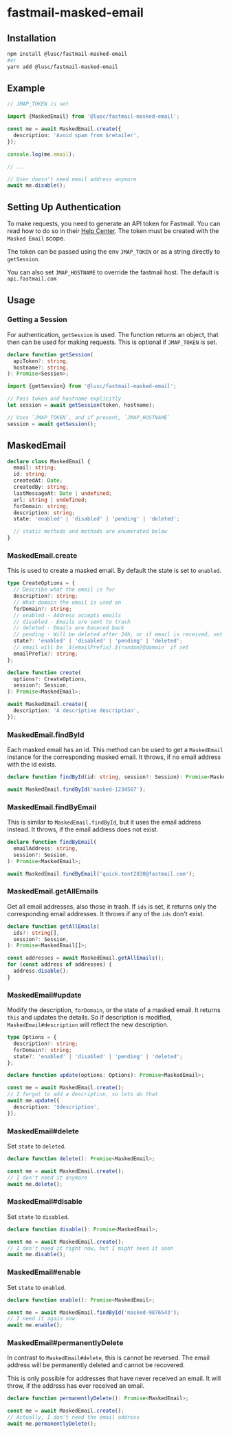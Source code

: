 # fastmail-masked-email

## Installation

```bash
npm install @lusc/fastmail-masked-email
#or
yarn add @lusc/fastmail-masked-email
```

## Example

```ts
// JMAP_TOKEN is set

import {MaskedEmail} from '@lusc/fastmail-masked-email';

const me = await MaskedEmail.create({
  description: 'Avoid spam from $retailer',
});

console.log(me.email);

// ...

// User doesn't need email address anymore
await me.disable();
```

## Setting Up Authentication

To make requests, you need to generate an API token for Fastmail. You can read how to do so in their [Help Center](https://www.fastmail.help/hc/en-us/articles/5254602856719-API-tokens). The token must be created with the `Masked Email` scope.

The token can be passed using the env `JMAP_TOKEN` or as a string directly to `getSession`.

You can also set `JMAP_HOSTNAME` to override the fastmail host. The default is `api.fastmail.com`

## Usage

### Getting a Session

For authentication, `getSession` is used.
The function returns an object, that then can be used for making requests.
This is optional if `JMAP_TOKEN` is set.

```ts
declare function getSession(
  apiToken?: string,
  hostname?: string,
): Promise<Session>;

import {getSession} from '@lusc/fastmail-masked-email';

// Pass token and hostname explicitly
let session = await getSession(token, hostname);

// Uses `JMAP_TOKEN`, and if present, `JMAP_HOSTNAME`
session = await getSession();
```

## MaskedEmail

```ts
declare class MaskedEmail {
  email: string;
  id: string;
  createdAt: Date;
  createdBy: string;
  lastMessageAt: Date | undefined;
  url: string | undefined;
  forDomain: string;
  description: string;
  state: 'enabled' | 'disabled' | 'pending' | 'deleted';

  // static methods and methods are enumerated below
}
```

### MaskedEmail.create

This is used to create a masked email. By default the state is set to `enabled`.

```ts
type CreateOptions = {
  // Describe what the email is for
  description?: string;
  // What domain the email is used on
  forDomain?: string;
  // enabled - Address accepts emails
  // disabled - Emails are sent to trash
  // deleted - Emails are bounced back
  // pending - Will be deleted after 24h, or if email is received, set to enabled
  state?: 'enabled' | 'disabled' | 'pending' | 'deleted';
  // email will be `${emailPrefix}.${random}@domain` if set
  emailPrefix?: string;
};

declare function create(
  options?: CreateOptions,
  session?: Session,
): Promise<MaskedEmail>;

await MaskedEmail.create({
  description: 'A descriptive description',
});
```

### MaskedEmail.findById

Each masked email has an id.
This method can be used to get a `MaskedEmail` instance for the corresponding masked email.
It throws, if no email address with the id exists.

```ts
declare function findById(id: string, session?: Session): Promise<MaskedEmail>;

await MaskedEmail.findById('masked-1234567');
```

### MaskedEmail.findByEmail

This is similar to `MaskedEmail.findById`, but it uses the email address instead.
It throws, if the email address does not exist.

```ts
declare function findByEmail(
  emailAddress: string,
  session?: Session,
): Promise<MaskedEmail>;

await MaskedEmail.findByEmail('quick.tent2830@fastmail.com');
```

### MaskedEmail.getAllEmails

Get all email addresses, also those in trash.
If `ids` is set, it returns only the corresponding email addresses.
It throws if any of the `ids` don't exist.

```ts
declare function getAllEmails(
  ids?: string[],
  session?: Session,
): Promise<MaskedEmail[]>;

const addresses = await MaskedEmail.getAllEmails();
for (const address of addresses) {
  address.disable();
}
```

### MaskedEmail#update

Modify the description, `forDomain`, or the state of a masked email.
It returns `this` and updates the details. So if description is modified, `MaskedEmail#description` will reflect the new description.

```ts
type Options = {
  description?: string;
  forDomain?: string;
  state?: 'enabled' | 'disabled' | 'pending' | 'deleted';
};

declare function update(options: Options): Promise<MaskedEmail>;

const me = await MaskedEmail.create();
// I forgot to add a description, so lets do that
await me.update({
  description: '$description',
});
```

### MaskedEmail#delete

Set `state` to `deleted`.

```ts
declare function delete(): Promise<MaskedEmail>;

const me = await MaskedEmail.create();
// I don't need it anymore
await me.delete();
```

### MaskedEmail#disable

Set `state` to `disabled`.

```ts
declare function disable(): Promise<MaskedEmail>;

const me = await MaskedEmail.create();
// I don't need it right now, but I might need it soon
await me.disable();
```

### MaskedEmail#enable

Set `state` to `enabled`.

```ts
declare function enable(): Promise<MaskedEmail>;

const me = await MaskedEmail.findById('masked-9876543');
// I need it again now
await me.enable();
```

### MaskedEmail#permanentlyDelete

In contrast to `MaskedEmail#delete`, this is cannot be reversed.
The email address will be permanently deleted and cannot be recovered.

This is only possible for addresses that have never received an email.
It will throw, if the address has ever received an email.

```ts
declare function permanentlyDelete(): Promise<MaskedEmail>;

const me = await MaskedEmail.create();
// Actually, I don't need the email address
await me.permanentlyDelete();
```
